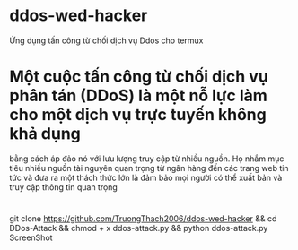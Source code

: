 # ddos-wed-hacker
Ứng dụng tấn công từ chối dịch vụ Ddos cho termux
# Một cuộc tấn công từ chối dịch vụ phân tán (DDoS) là một nỗ lực làm cho một dịch vụ trực tuyến không khả dụng
bằng cách áp đảo nó với lưu lượng truy cập từ nhiều nguồn. Họ nhắm mục tiêu nhiều nguồn tài nguyên quan trọng từ ngân hàng đến các trang web tin tức và đưa ra một thách thức lớn là đảm bảo mọi người có thể xuất bản và truy cập thông tin quan trọng
#
git clone https://github.com/TruongThach2006/ddos-wed-hacker &&
cd DDos-Attack &&
chmod + x ddos-attack.py &&
python ddos-attack.py 
ScreenShot
